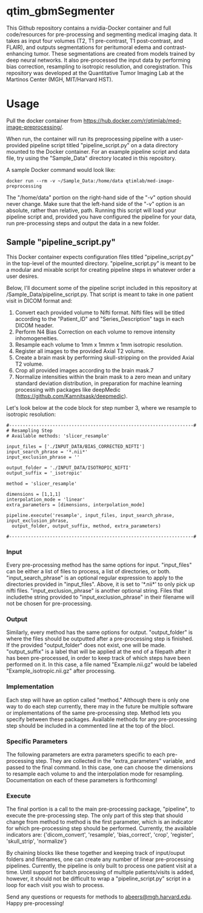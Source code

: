 # qtim_gbmSegmenter
This Github repository contains a nvidia-Docker container and full code/resources for pre-processing and segmenting medical imaging data. It takes as input four volumes (T2, T1 pre-contrast, T1 post-contrast, and FLAIR), and outputs segmentations for peritumoral edema and contrast-enhancing tumor. These segmentations are created from models trained by deep neural networks. It also pre-processed the input data by performing bias correction, resampling to isotropic resolution, and coregistration. This repository was developed at the Quantitative Tumor Imaging Lab at the Martinos Center (MGH, MIT/Harvard HST).

# Usage

Pull the docker container from https://hub.docker.com/r/qtimlab/med-image-preprocessing/.

When run, the container will run its preprocessing pipeline with a user-provided pipeline script titled "pipeline_script.py" on a data directory mounted to the Docker container. For an example pipeline script and data file, try using the "Sample_Data" directory located in this repository.

A sample Docker command would look like:

```
docker run --rm -v ~/Sample_Data:/home/data qtimlab/med-image-preprocessing
```

The "/home/data" portion on the right-hand side of the "-v" option should never change. Make sure that the left-hand side of the "-v" option is an absolute, rather than relative, path. Running this script will load your pipeline script and, provided you have configured the pipeline for your data, run pre-processing steps and output the data in a new folder. 

## Sample "pipeline_script.py"

This Docker container expects configuration files titled "pipeline_script.py" in the top-level of the mounted directory. "pipeline_script.py" is meant to be a modular and mixable script for creating pipeline steps in whatever order a user desires.

Below, I'll document some of the pipeline script included in this repository at /Sample_Data/pipeline_script.py. That script is meant to take in one patient visit in DICOM format and:

1. Convert each provided volume to Nifti format. Nifti files will be titled according to the "Patient_ID" and "Series_Description" tags in each DICOM header.
2. Perform N4 Bias Correction on each volume to remove intensity inhomogeneities.
3. Resample each volume to 1mm x 1mmm x 1mm isotropic resolution.
4. Register all images to the provided Axial T2 volume.
5. Create a brain mask by performing skull-stripping on the provided Axial T2 volume.
6. Crop all provided images according to the brain mask.7
7. Normalize intensities within the brain mask to a zero mean and unitary standard deviation distribution, in preparation for machine learning processing with packages like deepMedic (https://github.com/Kamnitsask/deepmedic).

Let's look below at the code block for step number 3, where we resample to isotropic resolution:

```
#--------------------------------------------------------------------#
# Resampling Step
# Available methods: 'slicer_resample'

input_files = ['./INPUT_DATA/BIAS_CORRECTED_NIFTI']
input_search_phrase = '*.nii*'
input_exclusion_phrase = ''

output_folder = './INPUT_DATA/ISOTROPIC_NIFTI'
output_suffix = '_isotropic'

method = 'slicer_resample'

dimensions = [1,1,1]
interpolation_mode = 'linear'
extra_parameters = [dimensions, interpolation_mode]

pipeline.execute('resample', input_files, input_search_phrase, input_exclusion_phrase,
  output_folder, output_suffix, method, extra_parameters)

#--------------------------------------------------------------------#
```

### Input
Every pre-processing method has the same options for input. "input_files" can be either a list of files to process, a list of directories, or both. "input_search_phrase" is an optional regular expression to apply to the directories provided in "input_files". Above, it is set to '\*.nii\*' to only pick up nifti files. "input_exclusion_phrase" is another optional string. Files that includethe string provided to "input_exclusion_phrase" in their filename will not be chosen for pre-processing.

### Output
Similarly, every method has the same options for output. "output_folder" is where the files should be outputted after a pre-processing step is finished. If the provided "output_folder" does not exist, one will be made. "output_suffix" is a label that will be applied at the end of a filepath after it has been pre-processed, in order to keep track of which steps have been performed on it. In this case, a file named "Example.nii.gz" would be labeled "Example_isotropic.nii.gz" after processing.

### Implementation
Each step will have an option called "method." Although there is only one way to do each step currently, there may in the future be multiple software or implementations of the same pre-processing step. Method lets you specify between these packages. Available methods for any pre-processing step should be included in a commented line at the top of the blocl.

### Specific Parameters
The following parameters are extra parameters specific to each pre-processing step. They are collected in the "extra_parameters" variable, and passed to the final command. In this case, one can choose the dimensions to resample each volume to and the interpolation mode for resampling. Documentation on each of these parameters is forthcoming!

### Execute
The final portion is a call to the main pre-processing package, "pipeline", to execute the pre-processing step. The only part of this step that should change from method to method is the first parameter, which is an indicator for which pre-processing step should be performed. Currently, the available indicators are: {'dicom_convert', 'resample', 'bias_correct', 'crop', 'register', 'skull_strip', 'normalize'}

By chaining blocks like these together and keeping track of input/ouput folders and filenames, one can create any number of linear pre-processing pipelines. Currently, the pipeline is only built to process one patient visit at a time. Until support for batch processing of multiple patients/visits is added, however, it should not be difficult to wrap a "pipeline_script.py" script in a loop for each visit you wish to process.

Send any questions or requests for methods to abeers@mgh.harvard.edu. Happy pre-processing!




